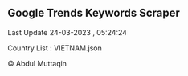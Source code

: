 

## Google Trends Keywords Scraper 
 
Last Update 24-03-2023 , 05:24:24

Country List :
VIETNAM.json



© Abdul Muttaqin 
